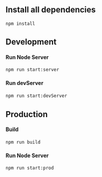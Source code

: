 ## Install all dependencies
```shell
npm install
```

## Development

#### Run Node Server

```shel
npm run start:server
```

#### Run devServer

```bash
npm run start:devServer
```

## Production

#### Build

```shell
npm run build
```

#### Run Node Server

```shell
npm run start:prod
```
 




